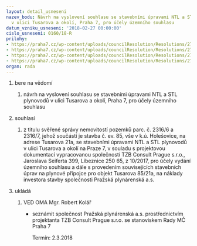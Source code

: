 ```yaml
---
layout: detail_usneseni
nazev_bodu: Návrh na vyslovení souhlasu se stavebními úpravami NTL a STL plynovodů
  v ulici Tusarova a okolí, Praha 7, pro účely územního souhlasu
datum_vzniku_usneseni: '2018-02-27 00:00:00'
cislo_usneseni: 0160/18-R
prilohy:
- https://praha7.cz/wp-content/uploads/councilResolution/Resolutions/27083/export/01_PPLasTusarovaSTLPlyn~329561.docx
- https://praha7.cz/wp-content/uploads/councilResolution/Resolutions/27083/export/02_PPLasTusarovaSTLPlyn~329560.pdf
- https://praha7.cz/wp-content/uploads/councilResolution/Resolutions/27083/export/03_PPLasTusarovaSTLPlyn~329559.pdf
- https://praha7.cz/wp-content/uploads/councilResolution/Resolutions/27083/export/export~329926.pdf
organ: rada
---
```

<ol id="urzList" class="urzList_view"><li id="" class="urzClass1"><span name="1">bere na vědomí</span><ol class="urzOlClass decimal "><li style="text-align: left;" id="" class="urzClass2"><span><p>návrh na vyslovení souhlasu se stavebními úpravami NTL a STL plynovodů v ulici Tusarova a okolí, Praha 7, pro účely územního souhlasu</p></span></li></ol></li><li id="" class="urzClass1"><span name="26">souhlasí</span><ol class="urzOlClass decimal "><li style="text-align: left;" id="" class="urzClass2"><span><p>z titulu svěřené správy nemovitostí pozemků parc. č. 2316/6 a 2316/7, jehož součástí je stavba č. ev. 85, vše v k.ú. Holešovice, na adrese Tusarova 21a, se stavebními úpravami NTL a STL plynovodů v ulici Tusarova a okolí na Praze 7, v souladu s projektovou dokumentací vypracovanou společností TZB Consult Prague s.r.o., Jaroslava Seiferta 399, Líbeznice 250 65, z 10/2017, pro účely vydání územního souhlasu a dále s provedením souvisejících stavebních úprav na plynové přípojce pro objekt Tusarova 85/21a, na náklady investora stavby společnosti Pražská plynárenská a.s.</p></span></li></ol></li><li class="urzClass1" id="urzUkoly"><span name="1">ukládá</span><ol class="urzOlClass"><li class="urzClass2"><span><p>VED OMA Mgr. Robert Kolář</p></span><ul class="urzUlClass"><li class="urzClass3"><span><p>seznámit společnost Pražská plynárenská a.s. prostřednictvím projektanta TZB Consult Prague s.r.o. se stanoviskem Rady MČ Praha 7</p></span><span class="urzUkolTermin">  Termín:&nbsp;2.3.2018</span></li></ul></li></ol></li></ol>